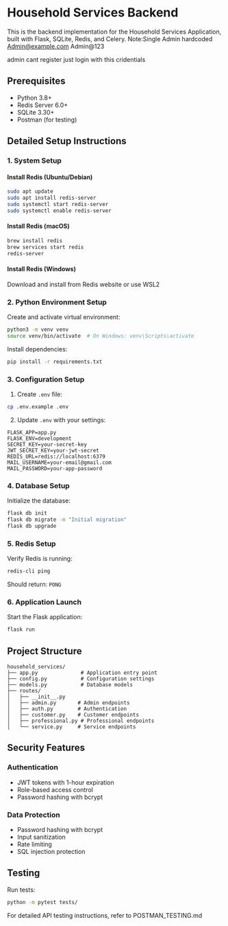 # Household Services Backend

This is the backend implementation for the Household Services Application, built with Flask, SQLite, Redis, and Celery.
Note:Single Admin hardcoded
Admin@example.com
Admin@123

admin cant register just login with this cridentials 
## Prerequisites

- Python 3.8+
- Redis Server 6.0+
- SQLite 3.30+
- Postman (for testing)

## Detailed Setup Instructions

### 1. System Setup

#### Install Redis (Ubuntu/Debian)
```bash
sudo apt update
sudo apt install redis-server
sudo systemctl start redis-server
sudo systemctl enable redis-server
```

#### Install Redis (macOS)
```bash
brew install redis
brew services start redis
redis-server   
```

#### Install Redis (Windows)
Download and install from Redis website or use WSL2

### 2. Python Environment Setup

Create and activate virtual environment:
```bash
python3 -m venv venv
source venv/bin/activate  # On Windows: venv\Scripts\activate
```

Install dependencies:
```bash
pip install -r requirements.txt
```

### 3. Configuration Setup

1. Create `.env` file:
```bash
cp .env.example .env
```

2. Update `.env` with your settings:
```
FLASK_APP=app.py
FLASK_ENV=development
SECRET_KEY=your-secret-key
JWT_SECRET_KEY=your-jwt-secret
REDIS_URL=redis://localhost:6379
MAIL_USERNAME=your-email@gmail.com
MAIL_PASSWORD=your-app-password
```

### 4. Database Setup

Initialize the database:
```bash
flask db init
flask db migrate -m "Initial migration"
flask db upgrade
```

### 5. Redis Setup

Verify Redis is running:
```bash
redis-cli ping
```
Should return: `PONG`

### 6. Application Launch

Start the Flask application:
```bash
flask run
```

## Project Structure

```
household_services/
├── app.py              # Application entry point
├── config.py           # Configuration settings
├── models.py           # Database models
├── routes/
│   ├── __init__.py
│   ├── admin.py       # Admin endpoints
│   ├── auth.py        # Authentication
│   ├── customer.py    # Customer endpoints
│   ├── professional.py # Professional endpoints
│   └── service.py     # Service endpoints
```

## Security Features

### Authentication
- JWT tokens with 1-hour expiration
- Role-based access control
- Password hashing with bcrypt

### Data Protection
- Password hashing with bcrypt
- Input sanitization
- Rate limiting
- SQL injection protection

## Testing

Run tests:
```bash
python -m pytest tests/
```

For detailed API testing instructions, refer to POSTMAN_TESTING.md
